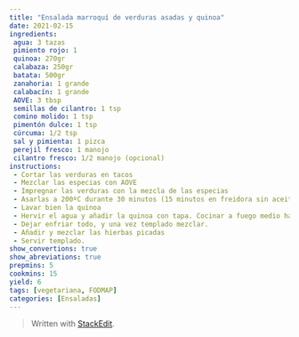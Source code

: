```yaml
---
title: "Ensalada marroquí de verduras asadas y quinoa"
date: 2021-02-15
ingredients:
 agua: 3 tazas
 pimiento rojo: 1
 quinoa: 270gr
 calabaza: 250gr
 batata: 500gr
 zanahoria: 1 grande
 calabacín: 1 grande
 AOVE: 3 tbsp 
 semillas de cilantro: 1 tsp
 comino molido: 1 tsp
 pimentón dulce: 1 tsp
 cúrcuma: 1/2 tsp
 sal y pimienta: 1 pizca
 perejil fresco: 1 manojo
 cilantro fresco: 1/2 manojo (opcional)
instructions:
 - Cortar las verduras en tacos
 - Mezclar las especias con AOVE
 - Impregnar las verduras con la mezcla de las especias
 - Asarlas a 200ºC durante 30 minutos (15 minutos en freidora sin aceite)
 - Lavar bien la quinoa
 - Hervir el agua y añadir la quinoa con tapa. Cocinar a fuego medio hasta que haya absorbido todo el agua.
 - Dejar enfriar todo, y una vez templado mezclar.
 - Añadir y mezclar las hierbas picadas
 - Servir templado.
show_convertions: true
show_abreviations: true
prepmins: 5
cookmins: 15
yield: 6
tags: [vegetariana, FODMAP]
categories: [Ensaladas]
---
```


> Written with [StackEdit](https://stackedit.io/).
<!--stackedit_data:
eyJoaXN0b3J5IjpbLTYxNzI3MjEyMiwtMTU1Nzk2MzAzMF19
-->